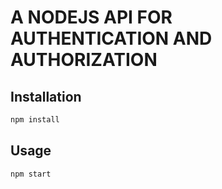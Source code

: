# A NODEJS API FOR AUTHENTICATION AND AUTHORIZATION

## Installation

```bash
npm install
```

## Usage

```bash
npm start
```

